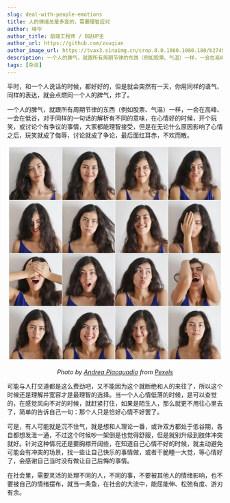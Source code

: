 ```yaml
---
slug: deal-with-people-emotions
title: 人的情绪总是多变的，需要理智应对
author: 峰华
author_title: 前端工程师 / B站UP主
author_url: https://github.com/zxuqian
author_image_url: https://tvax3.sinaimg.cn/crop.0.0.1080.1080.180/b2745d44ly8g8s4muqeggj20u00u0n0k.jpg?KID=imgbed,tva&Expires=1582389585&ssig=EvXmyu%2FXsX
description: 一个人的脾气，就跟所有周期节律的东西（例如股票、气温）一样，一会在高峰、一会在低谷，对于同样的一句话的解析有不同的意味，在心情好的时候，开个玩笑，或讨论个有争议的事情，大家都能理智接受，但是在无论什么原因影响了心情之后，玩笑就成了侮辱，讨论就成了争论，最后面红耳赤，不欢而散。
tags: [杂谈]
---
```


平时，和一个人说话的时候，都好好的，但是就会突然有一天，你用同样的语气、同样的表达，就会点燃同一个人的脾气，炸了。

一个人的脾气，就跟所有周期节律的东西（例如股票、气温）一样，一会在高峰、一会在低谷，对于同样的一句话的解析有不同的意味，在心情好的时候，开个玩笑，或讨论个有争议的事情，大家都能理智接受，但是在无论什么原因影响了心情之后，玩笑就成了侮辱，讨论就成了争论，最后面红耳赤，不欢而散。

<!-- truncate -->

![情绪总是多变](./img/2021-06-27-22-16-47.webp)

*<center>Photo by [Andrea Piacquadio](https://www.pexels.com/@olly?utm_content=attributionCopyText&utm_medium=referral&utm_source=pexels) from [Pexels](https://www.pexels.com/photo/rear-view-of-man-sitting-on-rock-by-sea-307008/?utm_content=attributionCopyText&utm_medium=referral&utm_source=pexels)</center>*


可能与人打交道都是这么费劲吧，又不能因为这个就断绝和人的来往了，所以这个时候还是理解并宽容才是最理智的选择。当一个人心情低落的时候，是可以查觉的，在感觉风向不对的时候，就赶紧打住，如果是陌生人，那么就更不用往心里去了，简单的告诉自己一句：那个人只是恰好心情不好罢了。

可是，有人可能就是沉不住气，就是想和人理论一番，或许双方都处于低谷期，各自都想发泄一通，不过这个时候吵一架倒是也觉得舒服，但是就别升级到肢体冲突就好。针对这种情况还是要胸襟开阔些，在知道自己心情不好的时候，就主动避免可能会有冲突的场景，找一些让自己快乐的事情做，或者干脆睡一大觉，等心情好了，会感谢自己当时没有做让自己后悔的事情。

在社会里，需要灵活的处理不同的人，不同的事，不要被其他人的情绪影响，也不要被自己的情绪摆布，就当一条鱼，在社会的大流中，能屈能伸、松弛有度、游刃有余。